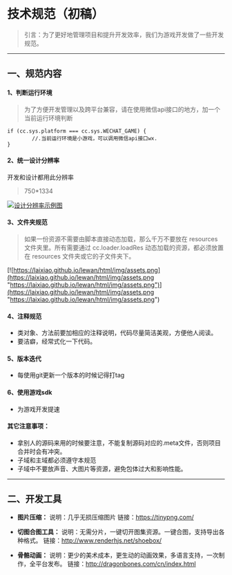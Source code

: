 # 技术规范（初稿）

> 引言：为了更好地管理项目和提升开发效率，我们为游戏开发做了一些开发规范。


----------

## 一、规范内容
 
#### 1、判断运行环境

> 为了方便开发管理以及跨平台兼容，请在使用微信api接口的地方，加一个当前运行环境判断

```
if (cc.sys.platform === cc.sys.WECHAT_GAME) {
		//.当前运行环境是小游戏，可以调用微信api接口wx.
}
```

#### 2、统一设计分辨率
开发和设计都用此分辨率
> 750*1334

[![设计分辨率示例图](https://game.zuiqiangyingyu.net/wb_webview/common/cdn/img01.png "设计分辨率示例图")](https://game.zuiqiangyingyu.net/wb_webview/common/cdn/img01.png "设计分辨率示例图")


#### 3、文件夹规范

> 如果一份资源不需要由脚本直接动态加载，那么千万不要放在 resources 文件夹里。所有需要通过 cc.loader.loadRes 动态加载的资源，都必须放置在 resources 文件夹或它的子文件夹下。

[![https://laixiao.github.io/lewan/html/img/assets.png](https://laixiao.github.io/lewan/html/img/assets.png "https://laixiao.github.io/lewan/html/img/assets.png")](https://laixiao.github.io/lewan/html/img/assets.png "https://laixiao.github.io/lewan/html/img/assets.png")


#### 4、注释规范
 - 类对象、方法前要加相应的注释说明，代码尽量简洁美观，方便他人阅读。
 - 要洁癖，经常式化一下代码。


#### 5、版本迭代
	

 - 每使用git更新一个版本的时候记得打tag

#### 6、使用游戏sdk
	
 - 为游戏开发提速

#### 其它注意事项：
 - 拿别人的源码来用的时候要注意，不能复制源码对应的.meta文件，否则项目合并时会有冲突。
 - 子域和主域都必须遵守本规范
 - 子域中不要放声音、大图片等资源，避免包体过大和影响性能。

	





----------




## 二、开发工具

- **图片压缩：**
	说明：几乎无损压缩图片
	链接：https://tinypng.com/
	
- **切图合图工具：**
	说明：无需分片，一键切开图集资源。一键合图，支持导出各种格式。
	链接：http://www.renderhjs.net/shoebox/

- **骨骼动画：**
	说明：更少的美术成本，更生动的动画效果，多语言支持，一次制作，全平台发布。
	链接：http://dragonbones.com/cn/index.html
